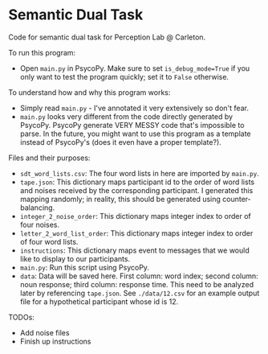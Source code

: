 # Semantic Dual Task
Code for semantic dual task for Perception Lab @ Carleton.

To run this program:
- Open `main.py` in PsycoPy. Make sure to set `is_debug_mode=True` if you only want to test the program quickly; set it to `False` otherwise.

To understand how and why this program works:
- Simply read `main.py` - I've annotated it very extensively so don't fear.
- `main.py` looks very different from the code directly generated by PsycoPy. PsycoPy generate VERY MESSY code that's impossible to parse. In the future, you might want to use this program as a template instead of PsycoPy's (does it even have a proper template?).

Files and their purposes:
- `sdt_word_lists.csv`: The four word lists in here are imported by `main.py`.
- `tape.json`: This dictionary maps participant id to the order of word lists and noises received by the corresponding participant. I generated this mapping randomly; in reality, this should be generated using counter-balancing.
- `integer_2_noise_order`: This dictionary maps integer index to order of four noises.
- `letter_2_word_list_order`: This dictionary maps integer index to order of four word lists.
- `instructions`: This dictionary maps event to messages that we would like to display to our participants.
- `main.py`: Run this script using PsycoPy. 
- `data`: Data will be saved here. First column: word index; second column: noun response; third column: response time. This need to be analyzed later by referencing `tape.json`. See `./data/12.csv` for an example output file for a hypothetical participant whose id is 12.

TODOs:
- Add noise files
- Finish up instructions

